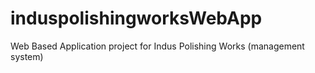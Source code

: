 # induspolishingworksWebApp
Web Based Application project for Indus Polishing Works (management system)
